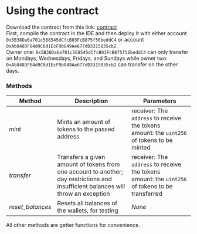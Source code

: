 # Using the contract
Download the contract from this link: [contract](https://github.com/fordatab/contract/blob/main/contract%20(1).sol)\
First, compile the contract in the IDE and then deploy it with either 
account `0x5B38Da6a701c568545dCfcB03FcB875f56beddC4` or account 
`0xAb8483F64d9C6d1EcF9b849Ae677dD3315835cb2`.\
Owner one: `0x5B38Da6a701c568545dCfcB03FcB875f56beddC4` can only transfer on 
Mondays, Wednesdays, Fridays, and Sundays while owner two: 
`0xAb8483F64d9C6d1EcF9b849Ae677dD3315835cb2` can transfer on the other days.

### Methods
| Method            | Description                                                                                                                             | Parameters                                                                                           |
|-------------------|-----------------------------------------------------------------------------------------------------------------------------------------|------------------------------------------------------------------------------------------------------|
| *mint*            | Mints an amount of tokens to the passed address                                                                                         | receiver: The `address` to receive the tokens<br/> amount: the `uint256` of tokens to be minted      |
| *transfer*        | Transfers a given amount of tokens from one account to another; <br/>day restrictions and insufficient balances will throw an exception | receiver: The `address` to receive the tokens<br/> amount: the `uint256` of tokens to be transferred |
| *reset_balances*  | Resets all balances of the wallets, for testing                                                                                         | *None*                                                                                               |
All other methods are getter functions for convenience.
